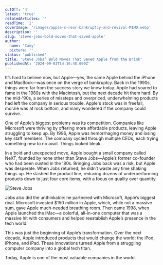 ```yaml
---
cutOff: '4'
latest: 'true'
relatedArticles: ''
readTime: '2'
coverImage: '/images/apple-s-near-bankruptcy-and-revival-M1MD.webp'
description: ''
slug: 'steve-jobs-bold-moves-that-saved-apple'
author:
  name: 'Camy'
  picture: ''
status: 'published'
title: 'Steve Jobs’ Bold Moves That Saved Apple from the Brink'
publishedAt: '2024-09-03T14:16:48.000Z'
---
```


It’s hard to believe now, but Apple—yes, the same Apple behind the iPhone and MacBook—was once on the verge of bankruptcy. Back in the 1990s, things were far from the success story we know today. Apple had soared to fame in the 1980s with the Macintosh, but the next decade hit them hard. By the mid-'90s, a series of missteps and overpriced, underwhelming products had left the company in serious trouble. Apple's stock was in freefall, morale was at rock bottom, and many wondered if the company could survive.

One of Apple’s biggest problems was its competition. Companies like Microsoft were thriving by offering more affordable products, leaving Apple struggling to keep up. By 1996, Apple was hemorrhaging money and losing key staff members. The company cycled through multiple CEOs, each trying something new to no avail. Things looked bleak.

In a bold and unexpected move, Apple bought a small company called NeXT, founded by none other than Steve Jobs—Apple’s former co-founder who had been ousted in the '80s. Bringing Jobs back was a risk, but Apple was desperate. When Jobs returned, he didn’t waste any time shaking things up. He slashed the product line, reducing dozens of underperforming products down to just four core items, with a focus on quality over quantity.

![Steve Jobs](/images/apple-s-near-bankruptcy-and-revival-I5ND.webp)

Jobs also did the unthinkable: he partnered with Microsoft, Apple’s biggest rival. Microsoft invested $150 million in Apple, which, while not a massive sum, gave Apple much-needed breathing room. Then came 1998, when Apple launched the iMac—a colorful, all-in-one computer that was a massive hit with consumers and helped reestablish Apple’s presence in the tech world.

This was just the beginning of Apple’s transformation. Over the next decade, Apple introduced products that would change the world: the iPod, iPhone, and iPad. These innovations turned Apple from a struggling computer company into a global tech titan.

Today, Apple is one of the most valuable companies in the world.